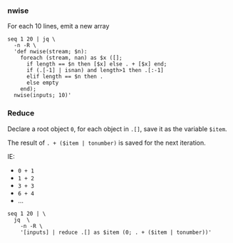 ### nwise

For each 10 lines, emit a new array

```
seq 1 20 | jq \
  -n -R \
  'def nwise(stream; $n):
    foreach (stream, nan) as $x ([];
      if length == $n then [$x] else . + [$x] end;
      if (.[-1] | isnan) and length>1 then .[:-1]
      elif length == $n then .
      else empty
    end);
  nwise(inputs; 10)'
```

### Reduce

Declare a root object `0`, for each object in `.[]`, save it as the variable `$item`.

The result of `. + ($item | tonumber)` is saved for the next iteration.

IE:
  * `0 + 1`
  * `1 + 2`
  * `3 + 3`
  * `6 + 4`
  * ...

```
seq 1 20 | \
  jq  \
    -n -R \
    '[inputs] | reduce .[] as $item (0; . + ($item | tonumber))'
```
